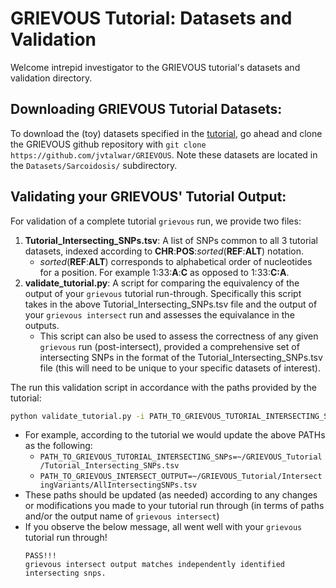 # GRIEVOUS Tutorial: Datasets and Validation

Welcome intrepid investigator to the GRIEVOUS tutorial's datasets and validation directory. 

## Downloading GRIEVOUS Tutorial Datasets:

To download the (toy) datasets specified in the [tutorial](https://github.com/jvtalwar/GRIEVOUS/wiki/Data,-Preprocessing,-And-Formatting), go ahead and clone the GRIEVOUS github repository with `git clone https://github.com/jvtalwar/GRIEVOUS`. Note these datasets are located in the `Datasets/Sarcoidosis/` subdirectory. 

## Validating your GRIEVOUS' Tutorial Output:

For validation of a complete tutorial `grievous` run, we provide two files:

 1) **Tutorial_Intersecting_SNPs.tsv**:  A list of SNPs common to all 3 tutorial datasets, indexed according to **CHR**:**POS**:*sorted*(**REF**:**ALT**) notation.
    - *sorted*(**REF**:**ALT**) corresponds to alphabetical order of nucleotides for a position. For example 1:33:**A**:**C** as opposed to 1:33:**C:A**.
 2) **validate_tutorial.py**:  A script for comparing the equivalency of the output of your `grievous` tutorial run-through. Specifically this script takes in
                           the above Tutorial_Intersecting_SNPs.tsv file and the output of your `grievous intersect` run and assesses the equivalance in the outputs.
    - This script can also be used to assess the correctness of any given `grievous` run (post-intersect), provided a comprehensive set of intersecting SNPs in the 
      format of the Tutorial_Intersecting_SNPs.tsv file (this will need to be unique to your specific datasets of interest).


The run this validation script in accordance with the paths provided by the tutorial:

```bash
python validate_tutorial.py -i PATH_TO_GRIEVOUS_TUTORIAL_INTERSECTING_SNPs -g PATH_TO_GRIEVOUS_INTERSECT_OUTPUT
```

 - For example, according to the tutorial we would update the above PATHs as the following:
    - `PATH_TO_GRIEVOUS_TUTORIAL_INTERSECTING_SNPs=~/GRIEVOUS_Tutorial/Tutorial_Intersecting_SNPs.tsv`
    - `PATH_TO_GRIEVOUS_INTERSECT_OUTPUT=~/GRIEVOUS_Tutorial/IntersectingVariants/AllIntersectingSNPs.tsv`
 - These paths should be updated (as needed) according to any changes or modifications you made to your tutorial run through (in terms of paths and/or the output name of `grievous intersect`)
 - If you observe the below message, all went well with your `grievous` tutorial run through!
    ```
    PASS!!!
    grievous intersect output matches independently identified intersecting snps.
    ``` 